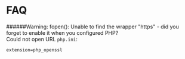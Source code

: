 
FAQ
===

######Warning: fopen(): Unable to find the wrapper "https" - did you forget to enable it when you configured PHP?<br>Could not open URL
`php.ini`:

	extension=php_openssl

